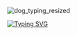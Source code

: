 
![dog_typing_resized](https://github.com/user-attachments/assets/1efa5855-860e-484e-91f8-c15f0cf75a65)



[![Typing SVG](https://readme-typing-svg.demolab.com?font=Anton&pause=1000&color=FFFFFF&background=0C1117&center=true&vCenter=true&width=435&lines=Interested+in+On+Device+AI;Edge+AI+%C2%B7+Real+Time+Process)](https://git.io/typing-svg)
